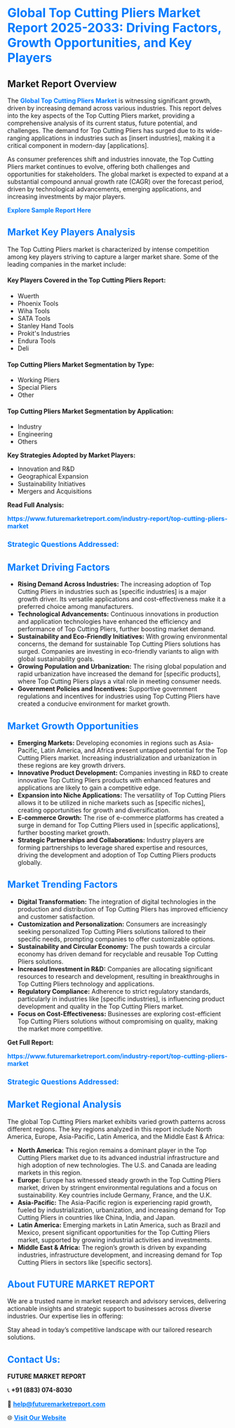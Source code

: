 <h1 style="color: #007BFF;">Global Top Cutting Pliers Market Report 2025-2033: Driving Factors, Growth Opportunities, and Key Players</h1>

<section id="overview">
<h2>Market Report Overview</h2>
<p>The <a href="https://www.futuremarketreport.com/industry-report/top-cutting-pliers-market" style="color: #007BFF; text-decoration: none;"><strong>Global Top Cutting Pliers Market</strong></a> is witnessing significant growth, driven by increasing demand across various industries. This report delves into the key aspects of the Top Cutting Pliers market, providing a comprehensive analysis of its current status, future potential, and challenges. The demand for Top Cutting Pliers has surged due to its wide-ranging applications in industries such as [insert industries], making it a critical component in modern-day [applications].</p>
<p>As consumer preferences shift and industries innovate, the Top Cutting Pliers market continues to evolve, offering both challenges and opportunities for stakeholders. The global market is expected to expand at a substantial compound annual growth rate (CAGR) over the forecast period, driven by technological advancements, emerging applications, and increasing investments by major players.</p>
</section>

<section id="overview">
<p><a href="https://www.futuremarketreport.com/request-sample/reportId=36847" style="color: #007BFF; text-decoration: none;"><strong>Explore Sample Report Here</strong></a></p>
</section>

<section id="key-players">
<h2 style="color: #007BFF;">Market Key Players Analysis</h2>
<p>The Top Cutting Pliers market is characterized by intense competition among key players striving to capture a larger market share. Some of the leading companies in the market include:</p>
<h4>Key Players Covered in the Top Cutting Pliers Report:</h4>
<ul><li>Wuerth</li><li>Phoenix Tools</li><li>Wiha Tools</li><li>SATA Tools</li><li>Stanley Hand Tools</li><li>Prokit&#039;s Industries</li><li>Endura Tools</li><li>Deli</li></ul>
<h4>Top Cutting Pliers Market Segmentation by Type:</h4>
<ul><li>Working Pliers</li><li>Special Pliers</li><li>Other</li></ul>

<h4>Top Cutting Pliers Market Segmentation by Application:</h4>
<ul><li>Industry</li><li>Engineering</li><li>Others</li></ul>
<p><strong>Key Strategies Adopted by Market Players:</strong></p>
<ul>
<li>Innovation and R&D</li>
<li>Geographical Expansion</li>
<li>Sustainability Initiatives</li>
<li>Mergers and Acquisitions</li>
</ul>
</section>

<section>
<p><strong>Read Full Analysis: </strong></p><a href="https://www.futuremarketreport.com/industry-report/top-cutting-pliers-market" style="color: #007BFF; text-decoration: none;"><strong>https://www.futuremarketreport.com/industry-report/top-cutting-pliers-market</strong></a>
<h3 style="color: #007BFF;">Strategic Questions Addressed:</h3>
</section>

<section id="driving-factors">
<h2 style="color: #007BFF;">Market Driving Factors</h2>
<ul>
<li><strong>Rising Demand Across Industries:</strong> The increasing adoption of Top Cutting Pliers in industries such as [specific industries] is a major growth driver. Its versatile applications and cost-effectiveness make it a preferred choice among manufacturers.</li>
<li><strong>Technological Advancements:</strong> Continuous innovations in production and application technologies have enhanced the efficiency and performance of Top Cutting Pliers, further boosting market demand.</li>
<li><strong>Sustainability and Eco-Friendly Initiatives:</strong> With growing environmental concerns, the demand for sustainable Top Cutting Pliers solutions has surged. Companies are investing in eco-friendly variants to align with global sustainability goals.</li>
<li><strong>Growing Population and Urbanization:</strong> The rising global population and rapid urbanization have increased the demand for [specific products], where Top Cutting Pliers plays a vital role in meeting consumer needs.</li>
<li><strong>Government Policies and Incentives:</strong> Supportive government regulations and incentives for industries using Top Cutting Pliers have created a conducive environment for market growth.</li>
</ul>
</section>

<section id="growth-opportunities">
<h2 style="color: #007BFF;">Market Growth Opportunities</h2>
<ul>
<li><strong>Emerging Markets:</strong> Developing economies in regions such as Asia-Pacific, Latin America, and Africa present untapped potential for the Top Cutting Pliers market. Increasing industrialization and urbanization in these regions are key growth drivers.</li>
<li><strong>Innovative Product Development:</strong> Companies investing in R&D to create innovative Top Cutting Pliers products with enhanced features and applications are likely to gain a competitive edge.</li>
<li><strong>Expansion into Niche Applications:</strong> The versatility of Top Cutting Pliers allows it to be utilized in niche markets such as [specific niches], creating opportunities for growth and diversification.</li>
<li><strong>E-commerce Growth:</strong> The rise of e-commerce platforms has created a surge in demand for Top Cutting Pliers used in [specific applications], further boosting market growth.</li>
<li><strong>Strategic Partnerships and Collaborations:</strong> Industry players are forming partnerships to leverage shared expertise and resources, driving the development and adoption of Top Cutting Pliers products globally.</li>
</ul>
</section>

<section id="trending-factors">
<h2 style="color: #007BFF;">Market Trending Factors</h2>
<ul>
<li><strong>Digital Transformation:</strong> The integration of digital technologies in the production and distribution of Top Cutting Pliers has improved efficiency and customer satisfaction.</li>
<li><strong>Customization and Personalization:</strong> Consumers are increasingly seeking personalized Top Cutting Pliers solutions tailored to their specific needs, prompting companies to offer customizable options.</li>
<li><strong>Sustainability and Circular Economy:</strong> The push towards a circular economy has driven demand for recyclable and reusable Top Cutting Pliers solutions.</li>
<li><strong>Increased Investment in R&D:</strong> Companies are allocating significant resources to research and development, resulting in breakthroughs in Top Cutting Pliers technology and applications.</li>
<li><strong>Regulatory Compliance:</strong> Adherence to strict regulatory standards, particularly in industries like [specific industries], is influencing product development and quality in the Top Cutting Pliers market.</li>
<li><strong>Focus on Cost-Effectiveness:</strong> Businesses are exploring cost-efficient Top Cutting Pliers solutions without compromising on quality, making the market more competitive.</li>
</ul>
</section>

<section>
<p><strong>Get Full Report: </strong></p><a href="https://www.futuremarketreport.com/industry-report/top-cutting-pliers-market" style="color: #007BFF; text-decoration: none;"><strong>https://www.futuremarketreport.com/industry-report/top-cutting-pliers-market</strong></a>
<h3 style="color: #007BFF;">Strategic Questions Addressed:</h3>
</section>


<section id="regional-analysis">
<h2 style="color: #007BFF;">Market Regional Analysis</h2>
<p>The global Top Cutting Pliers market exhibits varied growth patterns across different regions. The key regions analyzed in this report include North America, Europe, Asia-Pacific, Latin America, and the Middle East & Africa:</p>
<ul>
<li><strong>North America:</strong> This region remains a dominant player in the Top Cutting Pliers market due to its advanced industrial infrastructure and high adoption of new technologies. The U.S. and Canada are leading markets in this region.</li>
<li><strong>Europe:</strong> Europe has witnessed steady growth in the Top Cutting Pliers market, driven by stringent environmental regulations and a focus on sustainability. Key countries include Germany, France, and the U.K.</li>
<li><strong>Asia-Pacific:</strong> The Asia-Pacific region is experiencing rapid growth, fueled by industrialization, urbanization, and increasing demand for Top Cutting Pliers in countries like China, India, and Japan.</li>
<li><strong>Latin America:</strong> Emerging markets in Latin America, such as Brazil and Mexico, present significant opportunities for the Top Cutting Pliers market, supported by growing industrial activities and investments.</li>
<li><strong>Middle East & Africa:</strong> The region’s growth is driven by expanding industries, infrastructure development, and increasing demand for Top Cutting Pliers in sectors like [specific sectors].</li>
</ul>
</section>

<footer>
<h2 style="color: #007BFF;">About FUTURE MARKET REPORT</h2>
<p>We are a trusted name in market research and advisory services, delivering actionable insights and strategic support to businesses across diverse industries. Our expertise lies in offering:</p>

<p>Stay ahead in today’s competitive landscape with our tailored research solutions.</p>

<h2 style="color: #007BFF;">Contact Us:</h2>
<p><strong>FUTURE MARKET REPORT</strong></p>
<p>📞 <strong>+91 (883) 074-8030</strong></p>
<p>📧 <strong><a href="mailto:help@futuremarketreport.com" style="color: #007BFF;">help@futuremarketreport.com</a></strong></p>
<p>🌐 <strong><a href="https://www.futuremarketreport.com/" style="color: #007BFF;">Visit Our Website</a></strong></p>
</footer>